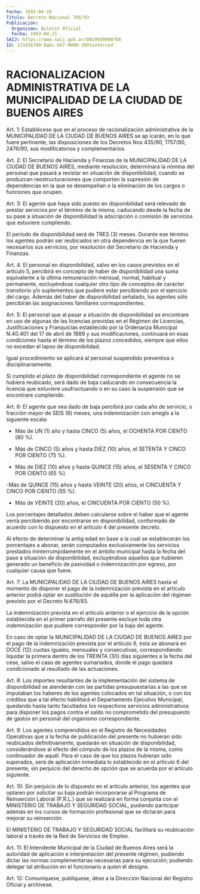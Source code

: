 ```yaml
---
Fecha: 1993-04-19
Título: Decreto Nacional 766/93
Publicación:
  Organismo: Boletín Oficial
  Fecha: 1993-04-21
SAIJ: https://www.saij.gob.ar/DN19930000766
Id: 123456789-0abc-667-0000-3991soterced
---
```

# RACIONALIZACION ADMINISTRATIVA DE LA MUNICIPALIDAD DE LA CIUDAD DE BUENOS AIRES

<a id="1"></a>
Art.  1:  Establécese  que  en  el  proceso de racionalización administrativa de la MUNICIPALIDAD DE LA CIUDAD  DE BUENOS AIRES se ap  icarán,  en lo que fuere pertinente, las disposiciones  de  los Decretos  Nos  435/90,   1757/90,  2476/90,  sus  modificatorios  y complementarios.

<a id="2"></a>
Art. 2: El Secretario de Hacienda y Finanzas de la MUNICIPALIDAD  DE  LA  CIUDAD DE BUENOS AIRES, mediante resolución, determinará  la  nómina del  personal  que  pasará  a  revistar  en situación de disponibilidad, cuando se produzcan reestructuraciones  que  comporten  la supresión de dependencias en la que se desempeñan o la eliminación  de  los  cargos  o funciones que ocupen.

<a id="3"></a>
Art.  3: El agente que haya sido puesto en disponibilidad será relevado  de   prestar  servicios  por  el  término  de  la  misma, caducando desde  la  fecha de su pase a situación de disponibilidad la adscripción o comisión  de  servicios  que estuviere cumpliendo.

El período de disponibilidad será de TRES  (3)  meses. Durante ese término  los agentes podrán ser reubicados en otra  dependencia  en la  que  fueren   necesarios  sus  servicios,  por  resolución  del Secretario de Hacienda y Finanzas.

<a id="4"></a>
Art.  4:  El  personal  en  disponibilidad, salvo en los casos previstos  en el artículo 5, percibirá  en  concepto  de  haber  de disponibilidad  una  suma  equivalente  a  la  última  remuneración mensual,  normal,  habitual  y  permanente,  excluyéndose cualquier otro tipo de conceptos de carácter transitorio  y/o suplementos que pudiere  estar percibiendo por el ejercicio del cargo.  Además  del haber de disponibilidad  señalado,  los agentes sólo percibirán las asignaciones familiares correspondientes.

<a id="5"></a>
Art. 5: El personal que al pasar a situación de disponibilidad se encontrare  en  uso  de algunas de las licencias previstas en el Régimen  de Licencias, Justificaciones  y  Franquicias  establecido por la Ordenanza  Municipal  N.40.401 del 17 de abril de 1989 y sus modificaciones, continuará en  esas condiciones hasta el término de los plazos concedidos, siempre que  ellos  no  excedan  el lapso de disponibilidad.

Igual  procedimiento se aplicará al personal suspendido preventiva o disciplinariamente.

Si cumplido  el  plazo de disponibilidad correspondiente el agente no se hubiera reubicado, será dado de baja caducando en consecuencia la licencia  que  estuviere usufructuando o en su caso la suspensión que se encontrare cumpliendo.

<a id="6"></a>
Art.  6: El agente que sea dado de baja percibirá por cada año de servicio,  o fracción mayor de SEIS (6) meses, una indemnización con arreglo a la siguiente escala:

- Más de UN (1)  año y hasta CINCO (5) años, el OCHENTA POR CIENTO (80 %).

- Más de CINCO (5)  años  y  hasta  DIEZ  (10)  años, el SETENTA Y CINCO POR CIENTO (75 %).

-  Más de DIEZ (10) años y hasta QUINCE (15) años,  el  SESENTA  Y CINCO POR CIENTO (65 %).

-Más  de QUINCE (15) años y hasta VEINTE (20) años, el CINCUENTA Y CINCO POR CIENTO (55 %).

- Más de  VEINTE  (20)  años,  el CINCUENTA POR CIENTO (50 %).

Los porcentajes detallados deben  calcularse sobre el haber que el agente  venía  percibiendo  por  encontrarse    en  disponibilidad, conformado  de  acuerdo  con  lo  dispuesto  en el artículo  4  del presente decreto.

Al  efecto  de  determinar  la antig edad en base  a  la  cual  se establecerán los porcentajes a abonar, serán computados exclusivamente los servicios prestados  ininterrumpidamente  en  el ámbito municipal hasta la fecha del pase a situación de disponibilidad,  excluyéndose  aquellos  que  hubieren  generado un beneficio  de  pasividad  o indemnización por egreso, por cualquier causa que fuere.

<a id="7"></a>
Art. 7: La MUNICIPALIDAD DE LA CIUDAD DE BUENOS AIRES hasta el momento  de  disponer  el  pago  de la indemnización prevista en el artículo  anterior podrá optar en sustitución  de  aquélla  por  la aplicación  del  régimen  previsto  por  el  Decreto N.676/93.

La indemnización prevista en el artículo anterior  o  el ejercicio de la opción establecida en el primer párrafo del presente  excluye toda  otra  indemnización que pudiere corresponder por la baja  del agente.

En caso de optar  la  MUNICIPALIDAD  DE  LA CIUDAD DE BUENOS AIRES por el pago de la indemnización prevista por  el  artículo  6, ésta se  abonará  en DOCE (12) cuotas iguales, mensuales y consecutivas, correspondiendo  liquidar  la  primera  dentro  de los TREINTA (30) días  siguientes  a  la  fecha del cese, salvo el caso  de  agentes sumariados, donde el pago  quedará condicionado al resultado de las actuaciones.

<a id="8"></a>
Art.  8:  Los  importes  resultantes  de la implementación del sistema de disponibilidad se atenderán con las partidas presupuestarias a las que se imputaban los haberes  de  los agentes colocados  en  tal  situación, o con los créditos que a tal  efecto habilitará  el Departamento  Ejecutivo  Municipal,  quedando  hasta tanto facultados  los  respectivos  servicios  administrativos para disponer los pagos contra el saldo no comprometido  del presupuesto de gastos en personal del organismo correspondiente.

<a id="9"></a>
Art. 9: Los agentes comprendidos en el Registro de Necesidades Operativas  que  a la fecha de publicación del presente no hubieran sido  reubicados  definitivamente,    quedarán    en  situación  de disponibilidad, considerándose al efecto del cómputo  de los plazos de  la  misma, como continuador de aquél. Para el caso de  que  los plazos hubieran  sido  superados,  será  de aplicación inmediata lo establecido  en  el  artículo  6 del presente,  sin  perjuicio  del derecho  de  opción  que  se acuerda  por  el  artículo  siguiente.

<a id="10"></a>
Art. 10: Sin perjuicio de lo dispuesto en el artículo anterior, los  agentes  que optaren por solicitar su baja podrán incorporarse al Programa de  Reinserción  Laboral  (P.R.L.)  que se realizará en forma  conjunta  con  el MINISTERIO DE TRABAJO Y SEGURIDAD  SOCIAL, pudiendo participar además  en  los cursos de formación profesional que se dictarán para mejorar su reinserción.

El  MINISTERIO  DE  TRABAJO  Y  SEGURIDAD   SOCIAL  facilitará  su reubicación  laboral  a  través de la Red de Servicios  de  Empleo.

<a id="11"></a>
Art.  11: El Intendente Municipal de la Ciudad de Buenos Aires será la autoridad  de  aplicación  e  interpretación  del  presente régimen,  pudiendo  dictar  las  normas  complementarias necesarias para  su  ejecución;  pudiendo  delegar  tal  atribución    en   el funcionario a quien él designe.

<a id="12"></a>
Art. 12: Comuníquese, publíquese, dése a la Dirección Nacional del Registro Oficial y archívese.